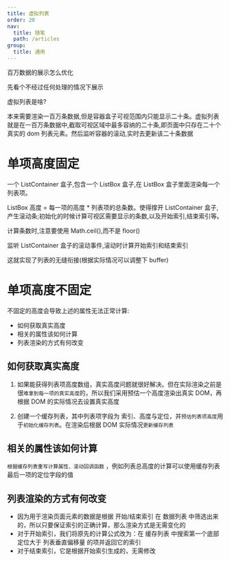 ```yaml
---
title: 虚拟列表
order: 20
nav:
  title: 随笔
  path: /articles
group:
  title: 通用
---
```


百万数据的展示怎么优化

先看个不经过任何处理的情况下展示

<code src="./demos/virtual-list/normal.tsx"></code>

虚拟列表是啥?

本来需要渲染一百万条数据,但是容器盒子可视范围内只能显示二十条。虚拟列表就是在一百万条数据中,截取可视区域中最多容纳的二十条,即页面中只存在二十个真实的 dom 列表元素。然后监听容器的滚动,实时去更新该二十条数据

# 单项高度固定

一个 ListContainer 盒子,包含一个 ListBox 盒子,在 ListBox 盒子里面渲染每一个列表项。

ListBox 高度 = 每一项的高度 \* 列表项的总条数。使得撑开 ListContainer 盒子,产生滚动条;初始化的时候计算可视区需要显示的条数,以及开始索引,结束索引等。

计算条数时,注意要使用 Math.ceil(),而不是 floor()

监听 ListContainer 盒子的滚动事件,滚动时计算开始索引和结束索引

这就实现了列表的无缝衔接(根据实际情况可以调整下 buffer)

<code src="./demos/virtual-list/fixed-height-item/index.tsx"></code>

# 单项高度不固定

不固定的高度会导致上述的属性无法正常计算:

- 如何获取真实高度
- 相关的属性该如何计算
- 列表渲染的方式有何改变

## 如何获取真实高度

1. 如果能获得列表项高度数组，真实高度问题就很好解决。但在实际渲染之前是很`难拿到每一项的真实高度`的，所以我们采用预估一个高度渲染出真实 DOM，再根据 DOM 的实际情况去设置真实高度

2. 创建一个缓存列表，其中列表项字段为 索引、高度与定位，并`预估列表项高度`用于`初始化缓存列表`。在渲染后根据 DOM 实际情况`更新缓存列表`

## 相关的属性该如何计算

`根据缓存列表重写计算属性、滚动回调函数` ，例如列表总高度的计算可以使用缓存列表最后一项的定位字段的值

## 列表渲染的方式有何改变

- 因为用于渲染页面元素的数据是根据 开始/结束索引 在 数据列表 中筛选出来的，所以只要保证索引的正确计算，那么渲染方式是无需变化的
- 对于开始索引，我们将原先的计算公式改为：在 缓存列表 中搜索第一个底部定位大于 列表垂直偏移量 的项并返回它的索引
- 对于结束索引，它是根据开始索引生成的，无需修改

<!-- <code src="./demos/virtual-list/dynamic-height-item/index.tsx"></code> -->

<!-- <code src="./demos/virtual-list/Container2"></code> -->
